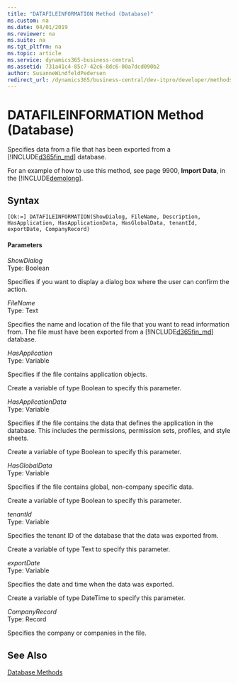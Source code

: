 ```yaml
---
title: "DATAFILEINFORMATION Method (Database)"
ms.custom: na
ms.date: 04/01/2019
ms.reviewer: na
ms.suite: na
ms.tgt_pltfrm: na
ms.topic: article
ms.service: dynamics365-business-central
ms.assetid: 731a41c4-85c7-42c6-8dc6-00a7dcd090b2
author: SusanneWindfeldPedersen
redirect_url: /dynamics365/business-central/dev-itpro/developer/methods-auto/library
---
```


 

# DATAFILEINFORMATION Method (Database)
Specifies data from a file that has been exported from a [!INCLUDE[d365fin_md](../includes/d365fin_md.md)] database.  

 For an example of how to use this method, see page 9900, **Import Data**, in the [!INCLUDE[demolong](../includes/demolong_md.md)].  

## Syntax  

```  
[Ok:=] DATAFILEINFORMATION(ShowDialog, FileName, Description, HasApplication, HasApplicationData, HasGlobalData, tenantId, exportDate, CompanyRecord)  
```  

#### Parameters  
 *ShowDialog*  
 Type: Boolean  

 Specifies if you want to display a dialog box where the user can confirm the action.  

 *FileName*  
 Type: Text  

 Specifies the name and location of the file that you want to read information from. The file must have been exported from a [!INCLUDE[d365fin_md](../includes/d365fin_md.md)] database.  

 *HasApplication*  
 Type: Variable  

 Specifies if the file contains application objects.  

 Create a variable of type Boolean to specify this parameter.  

 *HasApplicationData*  
 Type: Variable  

 Specifies if the file contains the data that defines the application in the database. This includes the permissions, permission sets, profiles, and style sheets.  

 Create a variable of type Boolean to specify this parameter.  

 *HasGlobalData*  
 Type: Variable  

 Specifies if the file contains global, non-company specific data.  

 Create a variable of type Boolean to specify this parameter.  

 *tenantId*  
 Type: Variable  

 Specifies the tenant ID of the database that the data was exported from.  

 Create a variable of type Text to specify this parameter.  

 *exportDate*  
 Type: Variable  

 Specifies the date and time when the data was exported.  

 Create a variable of type DateTime to specify this parameter.  

 *CompanyRecord*  
 Type: Record  

 Specifies the company or companies in the file.  

## See Also  
<!--Links[Exporting and Importing Companies and Other Data](Exporting-and-Importing-Companies-and-Other-Data.md) -->  
[Database Methods](devenv-database-methods.md)  
